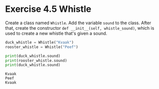 # Exercise 4.5 Whistle

Create a class named `Whistle`. Add the variable `sound` to the class. After that, create the constructor `def __init__(self, whistle_sound)`, which is used to create a new whistle that's given a sound.

```python
duck_whistle = Whistle("Kvaak")
rooster_whistle = Whistle("Peef")

print(duck_whistle.sound)
print(rooster_whistle.sound)
print(duck_whistle.sound)
```

```plaintext
Kvaak
Peef
Kvaak
```
